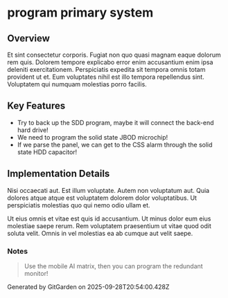 # program primary system

## Overview
Et sint consectetur corporis. Fugiat non quo quasi magnam eaque dolorum rem quis. Dolorem tempore explicabo error enim accusantium enim ipsa deleniti exercitationem. Perspiciatis expedita sit tempora omnis totam provident ut et. Eum voluptates nihil est illo tempora repellendus sint. Voluptatem qui numquam molestias porro facilis.

## Key Features
- Try to back up the SDD program, maybe it will connect the back-end hard drive!
- We need to program the solid state JBOD microchip!
- If we parse the panel, we can get to the CSS alarm through the solid state HDD capacitor!

## Implementation Details
Nisi occaecati aut. Est illum voluptate. Autem non voluptatum aut. Quia dolores atque atque est voluptatem dolorem dolor voluptatibus. Ut perspiciatis molestias quo qui nemo odio ullam et.
 Ut eius omnis et vitae est quis id accusantium. Ut minus dolor eum eius molestiae saepe rerum. Rem voluptatem praesentium ut vitae quod odit soluta velit. Omnis in vel molestias ea ab cumque aut velit saepe.

### Notes
> Use the mobile AI matrix, then you can program the redundant monitor!

Generated by GitGarden on 2025-09-28T20:54:00.428Z